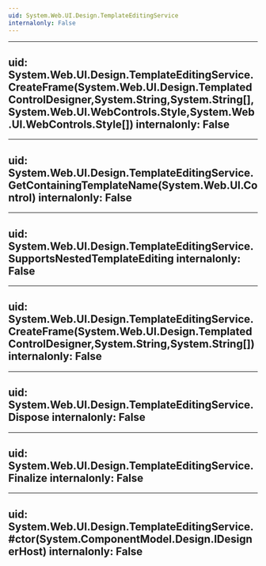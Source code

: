 ```yaml
---
uid: System.Web.UI.Design.TemplateEditingService
internalonly: False
---
```


---
uid: System.Web.UI.Design.TemplateEditingService.CreateFrame(System.Web.UI.Design.TemplatedControlDesigner,System.String,System.String[],System.Web.UI.WebControls.Style,System.Web.UI.WebControls.Style[])
internalonly: False
---

---
uid: System.Web.UI.Design.TemplateEditingService.GetContainingTemplateName(System.Web.UI.Control)
internalonly: False
---

---
uid: System.Web.UI.Design.TemplateEditingService.SupportsNestedTemplateEditing
internalonly: False
---

---
uid: System.Web.UI.Design.TemplateEditingService.CreateFrame(System.Web.UI.Design.TemplatedControlDesigner,System.String,System.String[])
internalonly: False
---

---
uid: System.Web.UI.Design.TemplateEditingService.Dispose
internalonly: False
---

---
uid: System.Web.UI.Design.TemplateEditingService.Finalize
internalonly: False
---

---
uid: System.Web.UI.Design.TemplateEditingService.#ctor(System.ComponentModel.Design.IDesignerHost)
internalonly: False
---
